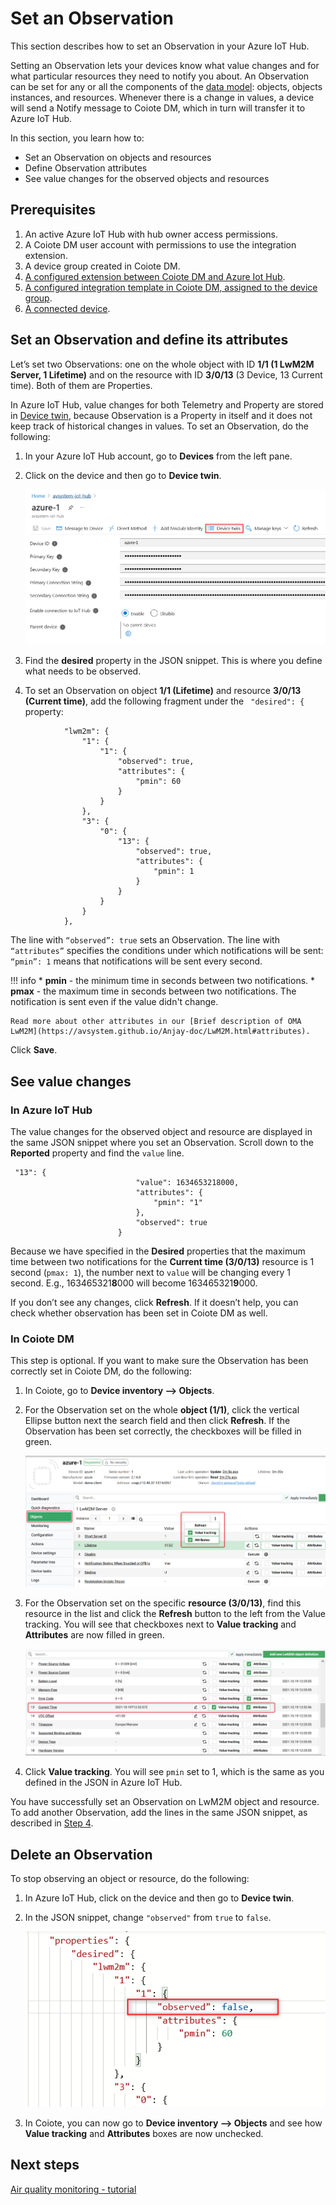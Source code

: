 # Set an Observation

This section describes how to set an Observation in your Azure IoT Hub.

Setting an Observation lets your devices know what value changes and for what particular resources they need to notify you about. An Observation can be set for any or all the components of the [data model](https://iotdevzone.avsystem.com/docs/Azure_IoT_Integration_Guide/Concepts/LwM2M_mappings_Hub/): objects, objects instances, and resources. Whenever there is a change in values, a device will send a Notify message to Coiote DM, which in turn will transfer it to Azure IoT Hub.

In this section, you learn how to:

  * Set an Observation on objects and resources
  * Define Observation attributes
  * See value changes for the observed objects and resources

## Prerequisites

1. An active Azure IoT Hub with hub owner access permissions.
2. A Coiote DM user account with permissions to use the integration extension.
3. A device group created in Coiote DM.
4. [A configured extension between Coiote DM and Azure Iot Hub](https://https://iotdevzone.avsystem.com/docs/Azure_IoT_Integration_Guide/Azure_IoT_Hub_integration/Configure_Azure_IoT_Hub_integration/).
5. [A configured integration template in Coiote DM, assigned to the device group](https://iotdevzone.avsystem.com/docs/Azure_IoT_Integration_Guide/Configure_integration_templates/Azure_integration_templates/).
5. [A connected device](https://iotdevzone.avsystem.com/docs/Coiote_DM_Device_Onboarding/Quick_start/).

## Set an Observation and define its attributes

Let’s set two Observations: one on the whole object with ID **1/1 (1 LwM2M Server, 1 Lifetime)** and on the resource with ID **3/0/13** (3 Device, 13 Current time). Both of them are Properties.

In Azure IoT Hub, value changes for both Telemetry and Property are stored in [Device twin](https://https://iotdevzone.avsystem.com/docs/Azure_IoT_Integration_Guide/Concepts/LwM2M_mappings_Hub/#lwm2m-readable-and-writable-resources), because Observation is a Property in itself and it does not keep track of historical changes in values. To set an Observation, do the following:

1. In your Azure IoT Hub account, go to **Devices** from the left pane.

2. Click on the device and then go to **Device twin**.

    ![Device view in Azure IoT Hub](images-observation/observation-hub1.png "Click on Device Twin")

3. Find the **desired** property in the JSON snippet. This is where you define what needs to be observed.

4. To set an Observation on object **1/1 (Lifetime)** and resource **3/0/13 (Current time)**, add the following fragment under the ` "desired": {` property:

```
            "lwm2m": {
                "1": {
                    "1": {
                        "observed": true,
                        "attributes": {
                            "pmin": 60
                        }
                    }
                },
                "3": {
                    "0": {
                        "13": {
                            "observed": true,
                            "attributes": {
                                "pmin": 1
                            }
                        }
                    }
                }
            },
```

The line with `“observed”: true` sets an Observation. The line with `“attributes”` specifies the conditions under which notifications will be sent: `“pmin”: 1` means that notifications will be sent every second.

!!! info
    * **pmin** - the minimum time in seconds between two notifications.
    * **pmax** - the maximum time in seconds between two notifications. The notification is sent even if the value didn't change.

    Read more about other attributes in our [Brief description of OMA LwM2M](https://avsystem.github.io/Anjay-doc/LwM2M.html#attributes).

Click **Save**.


## See value changes

### In Azure IoT Hub

The value changes for the observed object and resource are displayed in the same JSON snippet where you set an Observation. Scroll down to the **Reported** property and find the `value` line.

```
 "13": {
                            "value": 1634653218000,
                            "attributes": {
                                "pmin": "1"
                            },
                            "observed": true
                        }
```
Because we have specified in the **Desired** properties that the maximum time between two notifications for the **Current time (3/0/13)** resource is 1 second (`pmax: 1`), the number next to `value` will be changing every 1 second. E.g., 163465321**8**000 will become 163465321**9**000.

If you don’t see any changes, click **Refresh**. If it doesn’t help, you can check whether observation has been set in Coiote DM as well.


### In Coiote DM

This step is optional. If you want to make sure the Observation has been correctly set in Coiote DM, do the following:

1. In Coiote, go to **Device inventory --> Objects**.
2. For the Observation set on the whole **object (1/1)**, click the vertical Ellipse button next the search field and then click **Refresh**. If the Observation has been set correctly, the checkboxes will be filled in green.

    ![Observed object in Coiote DM](images-observation/observation-hub2.png "Observed object in Coiote DM")

3. For the Observation set on the specific **resource (3/0/13)**, find this resource in the list and click the **Refresh** button to the left from the Value tracking. You will see that checkboxes next to **Value tracking** and **Attributes** are now filled in green.

    ![Observed resource in Coiote DM](images-observation/observation-hub3.png "Observed object in Coiote DM")

4. Click **Value tracking**. You will see `pmin` set to 1, which is the same as you defined in the JSON in Azure IoT Hub.

You have successfully set an Observation on LwM2M object and resource. To add another Observation, add the lines in the same JSON snippet, as described in [Step 4](/#Set_an_Observation_and_define_its_attributes).

## Delete an Observation

To stop observing an object or resource, do the following:

1. In Azure IoT Hub, click on the device and then go to **Device twin**.
2. In the JSON snippet, change `"observed"` from `true` to `false`.

    ![Delete an Observation in Azure IoT Hub](images-observation/observation-hub4.png "Delete an Observation in Azure IoT Hub")

3. In Coiote, you can now go to **Device inventory --> Objects** and see how **Value tracking** and **Attributes** boxes are now unchecked.

## Next steps
[Air quality monitoring - tutorial](https://iotdevzone.avsystem.com/docs/Azure_IoT_Integration_Guide/Tutorials/Air_quality_monitoring_tutorial/)
